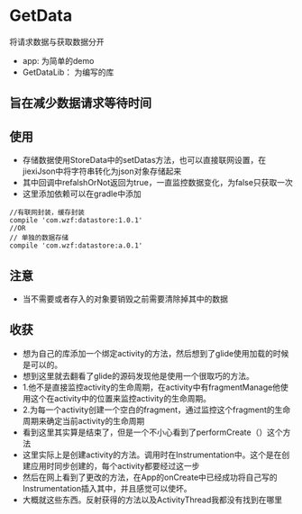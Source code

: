 # GetData
将请求数据与获取数据分开
* app:           为简单的demo
* GetDataLib：   为编写的库

## 旨在减少数据请求等待时间

## 使用
* 存储数据使用StoreData中的setDatas方法，也可以直接联网设置，在jiexiJson中将字符串转化为json对象存储起来
* 其中回调中refalshOrNot返回为true，一直监控数据变化，为false只获取一次
* 这里添加依赖可以在gradle中添加
```
//有联网封装，缓存封装
compile 'com.wzf:datastore:1.0.1'
//OR
// 单独的数据存储
compile 'com.wzf:datastore:a.0.1'
```

## 注意
* 当不需要或者存入的对象要销毁之前需要清除掉其中的数据

## 收获
*  想为自己的库添加一个绑定activity的方法，然后想到了glide使用加载的时候是可以的。
* 想到这里就去翻看了glide的源码发现他是使用一个很取巧的方法。
* 1.他不是直接监控activity的生命周期，在activity中有fragmentManage他使用这个在activity中的位置来监控activity的生命周期。
* 2.为每一个activity创建一个空白的fragment，通过监控这个fragment的生命周期来确定当前activity的生命周期
* 看到这里其实算是结束了，但是一个不小心看到了performCreate（）这个方法
* 这里实际上是创建activity的方法。调用时在Instrumentation中。这个是在创建应用时同步创建的，每个activity都要经过这一步
* 然后在网上看到了更改的方法，在App的onCreate中已经成功将自己写的Instrumentation插入其中，并且感觉可以使坏。
* 大概就这些东西。反射获得的方法以及ActivityThread我都没有找到在哪里
